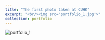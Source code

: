 ```yaml
---
title: "The first photo taken at CUHK"
excerpt: "<br/><img src='portfolio_1.jpg'>"
collection: portfolio
---
```


![portfolio_1]('portfolio_1.jpg')
